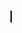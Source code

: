 <!DOCTYPE html>
<html lang="ko">

<head>
    <meta charset="UTF-8">
    <meta http-equiv="X-UA-Compatible" content="IE=edge">
    <meta name="viewport" content="width=device-width, initial-scale=1.0">
    <link href="./index.css" rel="stylesheet" />
    <title>Color Mind</title>
</head>

<body>
    <canvas id="gameContainer" width="700px" height="960px"></canvas>
    <!-- <div class="container">
        <div class="item">1</div>
        <div class="item">2</div>
        <div class="item">3</div>
        <div class="item">4</div>      
      </div> -->
</body>

</html>
<script src="https://cdn.jsdelivr.net/npm/lodash@4.17.11/lodash.min.js"></script>
</head>
<script>
    const canvas = document.getElementById("gameContainer");
    const ctx = canvas.getContext("2d");

    const startPt = (canvas.width - 540) / 2;
    const gameWidth = 540;
    const gameHeight = 960;
    const canvasLeftMargin = 90;
    const canvasTopMargin = 90;
    const sqSize = 170;
    var stage = 0;
    const upperBox = 320;
    const gameBox = 640;

    var rightColorName = '';
    var rightColorHex = '';

    var rectArr = [];
    var clickedColorName = '';

    //하늘, 분홍, 빨강, 주황, 보라, 노랑, 초록, 파랑, 회색
    // const colorArr = [{ key: '하늘', value: '#9bb7d6' },
    // { key: '분홍', value: '#da4f70' }, { key: '빨강', value: '#c02034' }, { key: '주황', value: '#f05442' }
    //     , { key: '보라', value: '#595ca1' }, { key: '노랑', value: '#f0bf59' },
    // { key: '초록', value: '#169c78' }, { key: '파랑', value: '#00498c' }, { key: '회색', value: '#808080' }];
    var colorArr = {
        '하늘': '#9bb7d6',
        '분홍': '#da4f70', '빨강': '#c02034', '주황': '#f05442'
        , '보라': '#595ca1', '노랑': '#f0bf59',
        '초록': '#169c78', '파랑': '#00498c', '회색': '#808080'
    };

    
    //타이머
    var timeLimit = 10000;
    var addBar = 0;

    //실제 게임 영역 캔버스 그리기
    ctx.strokeRect(startPt, 0, gameWidth, gameHeight);
    //선 시작 선언
    ctx.beginPath();
    //시작점
    ctx.moveTo(startPt, upperBox);
    //이어질 부분
    ctx.lineTo(gameWidth + startPt, upperBox);
    //선 그리기
    ctx.stroke();

    const width = canvas.width;
    const height = canvas.height;

    function clickedStart() {
        //start 이미지
        //300*300

        var startBtnX = startPt + (gameWidth - 300) / 2;
        var startBtnY = gameHeight - 300;
        var startBtnW = 300;
        var startBtnH = 300;

        drawImage(startBtnX, startBtnY, startBtnW, startBtnH, '/assets/img/start-button.png')


        canvas.addEventListener('click', addStartEvent.bind(this));
        
        const self = this;
        canvas.addEventListener('click', function(){
            //self//
        });

        const _bind = addStartEvent.bind(this);
        canvas.addEventListener('click', _bind);
        canvas.removeEventListener('click', _bind);

        canvas.addEventListener('click', addStartEvent, this);
        canvas.removeEventListener('click', addStartEvent, this);

        

        // let isDown = false;
        // let state = 0;

        // window.addEventListener('mouseup', function() {
        //     isDown = false;
        //     state = 3;
        // });

        // function loop() 
        // {
        //     lateUpdate();
        // }

        // function lateUpdate() {
        //     if( state === 1 ) {
        //         state = 2;
        //     }
        //     else if( state === 3 ) {
        //         state = 0;
        //     }
        // }
    }

    function hitRectToPoint( left, right, top, bottom, x, y ) {
        return  (x > left &&
            x < right &&
            y > top &&
            y < bottom)
    }

    function addStartEvent(e) {
        var startBtnX = 300;
        var startBtnY = 820;
        var startBtnW = 300;
        var startBtnH = 160;
        
        if( hitRectToPoint( startBtnX, 
        startBtnY, 
        startBtnX + startBtnW, 
        startBtnY +  startBtnH, 
        event.x, event.y ) ) {
            start();
        }

        return 1;
        // if (
        //     event.x > startBtnX &&
        //     event.x < 560 &&
        //     event.y > startBtnY &&
        //     event.y < 970

        // ) {
        //     start();
        // }
    }

    function drawImage(x, y, width, height, src) {
        this.width = width;
        this.height = height;
        this.x = x;
        this.y = y;

        var img = new Image();

        img.onload = () => {
            ctx.drawImage(img, this.x, this.y, this.width, this.height);
        };
        img.src = src;
    }


    function drawStage() {
        stage++;
        clearRect(230, upperBox / 3, 200, 130)
        inputText(100, 'serif', 300, upperBox / 3 * 2, stage, 'black')

    }
    function start() {
        canvas.removeEventListener('click', addRestartEvent, true)
        canvas.removeEventListener('click', addStartEvent, true)
        clearCanvas();

        inputText(36, 'serif', gameWidth / 2, upperBox / 3, 'STAGE', 'black')
        stage = 0;
        drawStage();
        timeStart();
        gameStart();

    }



    function clearCanvas() {
        ctx.clearRect(startPt, 0, gameWidth, gameHeight);
    }

    //직사각형 만들기
    function createRect(x, y, width, height, color) {
        this.width = width;
        this.height = height;
        this.x = x;
        this.y = y;
        this.color = color;
        ctx.fillStyle = color;
        ctx.fillRect(this.x, this.y, this.width, this.height);
    }

    function rectArrays(x, y, colorName, rectArr) {
        this.x = x;
        this.y = y;
        this.colorName = colorName;
        this.rectArr = rectArr;

        var rect = {
            x1: this.x,
            x2: this.x + sqSize,
            y1: this.y,
            y2: this.y + sqSize,
            width: sqSize,
            height: sqSize,
            colorName: this.colorName,
            colorHex: colorArr[this.colorName]
        }
        rectArr.push(rect);
        return rectArr;

    }

    function clearRect(x, y, width, height) {
        this.width = width;
        this.height = height;
        this.x = x;
        this.y = y;
        ctx.clearRect(this.x, this.y, this.width, this.height);
    }

    function msToSec(ms) {
        var tempMs = parseFloat(ms / 1000)
        var decimal = truncate(tempMs);
        var sec = parseInt(ms / 1000)
        var result = 0;

        if (sec === 10) {
            result = 10 + ':' + '00'

        } else {
            result = '0' + sec + ':' + decimal
        }

        return result;
    }
    function truncate(ms) {
        var str = ms.toString();
        var idx = str.indexOf('.');
        return idx != -1 ? str.slice(2, idx + 3) : str;
    }


    //타이머
    function timeStart() {
        //progress bar 그리기

        //타이머 사이즈
        var widthRect = 360.0

        var barSize = 0;
        if (timeLimit === 10000) {
            timeLimit = 9999;
            var width = widthRect;

            //10ms 마다 실행
            var id = setInterval(frame, 10);

            function frame() {
                //타이머 종료
                if (timeLimit <= 0) {
                    clearInterval(id);
                    timeLimit = 10000;

                    gameOver();
                } else {
                    ctx.clearRect(startPt, 0, startPt + 50, 292)

                    //10ms마다 줄어드는 bar 양
                    width -= widthRect / 10000 * 10;

                    inputText(36, 'serif', startPt + 15, 290, msToSec(timeLimit), '#F7958E')
                    clearRect(startPt + 115, 250, widthRect, 50, '#ffffff00')
                    createRect(startPt + 130, 250, widthRect, 50, '#ddd')

                    //10초 이상 제한
                    barSize = width + addBar
                    if (barSize > 360) {
                        createRect(startPt + 130, 250, width, 50, '#F7958E')

                    } else {
                        createRect(startPt + 130, 250, barSize, 50, '#F7958E')
                    }

                    timeLimit -= 10;


                }
            }
        }
    }

    function inputText(fontSize, fontName, x, y, text, color) {
        this.fontSize = fontSize;
        this.fontName = fontName;
        this.x = x;
        this.y = y;
        this.text = text;
        this.color = color;
        ctx.fillStyle = this.color
        ctx.font = `${this.fontSize}px ${this.fontName}`;
        ctx.fillText(this.text, this.x, this.y)
    }

    //game over
    function gameOver() {
        clearCanvas()
        inputText(36, 'serif', startPt, 290, 'game over', 'black')
        inputText(36, 'serif', startPt, 500, stage, 'black')

        var startBtnX = startPt + (gameWidth - 300) / 2;
        var startBtnY = gameHeight - 300;
        var startBtnW = 200;
        var startBtnH = 200;

        drawImage(startBtnX, startBtnY, startBtnW, startBtnH, '/assets/img/restart.png')
        canvas.addEventListener('click', addRestartEvent, true)
    }

    function addRestartEvent() {

        var startBtnX = startPt + (gameWidth - 300) / 2;;
        var startBtnY = gameHeight - 300;
        var startBtnW = 200;
        var startBtnH = 200;
        if (
            event.x > startBtnX &&
            event.x < 560 &&
            event.y > startBtnY &&
            event.y < 970

        ) {
            restart();
        }

    }


    const colorName = pickRandomProperty(colorArr);
    const colorHex = colorArr[colorName]

    //game start : stage 1
    function gameStart() {
        createRect(startPt + 170, 500, 170, 170, colorHex);
        inputText(36, 'serif', startPt, 400, colorName, colorHex)
        canvas.addEventListener('click', addColorClickedEvent, true)
    }

    function addColorClickedEvent(e) {
        const pos = {
            x: e.clientX,
            y: e.clientY
        };

        if (pos.x >= 340 && pos.x <= 510 && pos.y >= 590 && pos.y <= 760) {
            if (colorMatch(colorName, colorHex) === 1) {
                plusTime();
                stageTwo();
            }
        }
    }

    function plusTime() {
        if (0 < timeLimit && timeLimit < 10800) {
            //0.8초 증가
            timeLimit += 800;
            //타이머 바 증가 : 28.8
            addBar += 360 / 10000 * 800;
        }
    }

    function minusTime() {
        if (10000 > timeLimit && timeLimit > 1000) {
            //1초 빼기
            timeLimit -= 1000;
            //타이머 바 감소
            addBar -= 360 / 10000 * 1000;
        }
    }

    //정답 확인
    function colorMatch(colorName, colorHex) {
        this.colorName = colorName;
        this.colorHex = colorHex;

        if (colorArr[this.colorName] === this.colorHex) {
            return 1;
        } else {
            return 0;
        }
    }

    function stageTwo() {

        var rectArr = [];
        //클릭이벤트 제거
        canvas.removeEventListener('click', addColorClickedEvent, true)
        // ctx.strokeRect(startPt,350, 100, 100);
        clearRect(startPt, 350, 100, 100);
        clearRect(startPt + 170, 500, 170, 170);
        rightColorName = pickRandomProperty(colorArr);
        rightColorHex = colorArr[rightColorName]

        inputText(36, 'serif', startPt, 400, rightColorName, colorArr[pickRandomProperty(colorArr)])

        let copyArr = _.cloneDeep(colorArr);
        delete copyArr[rightColorName]

        var rectPosArr = [0, 1]

        //첫번째 배열이 1인경우 정답 먼저 출력
        if (shuffle(rectPosArr)[0] === 1) {
            createRect(startPt + 70, 500, sqSize, sqSize, rightColorHex);//correct rect
            rectArrays(startPt + 70 + canvasLeftMargin, 500 + canvasTopMargin, rightColorName, rectArr)

            const tempColor = pickRandomProperty(copyArr);
            createRect(startPt + 70 + 190, 500, sqSize, sqSize, copyArr[tempColor]);//incorrect rect
            rectArrays(startPt + 190 + 70 + canvasLeftMargin, 500 + canvasTopMargin, tempColor, rectArr)

        } else {
            const tempColor = pickRandomProperty(copyArr);
            createRect(startPt + 70, 500, sqSize, sqSize, copyArr[tempColor]);//incorrect rect
            rectArrays(startPt + 70 + canvasLeftMargin, 500 + canvasTopMargin, tempColor, rectArr)

            createRect(startPt + 70 + 190, 500, sqSize, sqSize, rightColorHex);//correct rect    
            rectArrays(startPt + 190 + 70 + canvasLeftMargin, 500 + canvasTopMargin, rightColorName, rectArr)

        }

        drawStage()

        canvas.addEventListener('click', addColorClickedEventTwo, true)
    }




    function addColorClickedEventTwo(e) {

        const pos = {
            x: e.clientX,
            y: e.clientY
        };


        for (let i = 0; i < rectArr.length; i++) {
            if ((rectArr[i].x1 === startPt + 70 + canvasLeftMargin) && (rectArr[i].y1 === canvasTopMargin + 500)) {
                //1행1열
                if (rectArr[i].x1 <= pos.x && rectArr[i].x2 >= pos.x && rectArr[i].y1 <= pos.y && rectArr[i].y2 >= pos.y) {
                    clickedColorName = rectArr[i].colorName
                    if (colorMatch(clickedColorName, rightColorHex) === 1) {
                        plusTime()
                        stageThree()
                    } else {
                        minusTime();
                    }

                }
            } if ((rectArr[i].x1 === startPt + 70 + canvasLeftMargin + 190) && (rectArr[i].y1 === canvasTopMargin + 500)) {
                //1행 2열
                if (rectArr[i].x1 <= pos.x && rectArr[i].x2 >= pos.x && rectArr[i].y1 <= pos.y && rectArr[i].y2 >= pos.y) {

                    clickedColorName = rectArr[i].colorName

                    if (colorMatch(clickedColorName, rightColorHex) === 1) {
                        plusTime()
                        stageThree()
                    } else {
                        minusTime();
                    }

                }
            }

        }
    }


    function stageThree() {
        drawStage()
        var rectArr = [];
        canvas.removeEventListener('click', addColorClickedEventTwo, true)
        clearRect(startPt, 350, 100, 100);
        clearRect(startPt, 500, 540, 170);

        var playColor = [];

        let copyArr = _.cloneDeep(colorArr);
    


        var tempColor = pickRandomProperty(copyArr);
        playColor.push(tempColor)
        delete copyArr[tempColor]
        console.log(playColor)
        rectArrays(startPt + 70, 500, tempColor, rectArr)


        delete copyArr[tempColor]
        tempColor = pickRandomProperty(copyArr);
        playColor.push(tempColor)
        console.log(playColor)
        rectArrays(startPt + 190 + 70, 500, tempColor, rectArr)

        delete copyArr[tempColor]
        tempColor = pickRandomProperty(copyArr);
        playColor.push(tempColor)
        rectArrays(startPt + 70, 500 + 190, tempColor, rectArr)

        delete copyArr[tempColor]
        tempColor = pickRandomProperty(copyArr);
        playColor.push(tempColor)

        rectArrays(startPt + 190 + 70, 500 + 190, tempColor, rectArr)

        rightColorName = shuffle(playColor)[0];
        rightColorHex = colorArr[rightColorName]

        inputText(36, 'serif', startPt, 400, rightColorName, colorArr[pickRandomProperty(colorArr)])

        const shuffledArr = shuffle(rectArr);

        for (let i = 0; i < shuffledArr.length; i++) {
            createRect(shuffledArr[i].x1, shuffledArr[i].y1, shuffledArr[i].width, shuffledArr[i].height, shuffledArr[i].colorHex);
        }

        canvas.addEventListener('click', addColorClickedEventThree, true)

    }

    function addColorClickedEventThree(e) {

        const pos = {
            x: e.clientX,
            y: e.clientY
        };


        for (let i = 0; i < rectArr.length; i++) {
            console.log(i, rectArr[i], pos)

            if ((rectArr[i].x1 === startPt + 70) && (rectArr[i].y1 === 500)) {
                //1행1열
                if (rectArr[i].x1 + 90 <= pos.x && rectArr[i].x2 + 90 >= pos.x && rectArr[i].y1 + 100 <= pos.y && rectArr[i].y2 + 100 >= pos.y) {
                    clickedColorName = rectArr[i].colorName

                    if (colorMatch(clickedColorName, rightColorHex) === 1) {
                        plusTime()
                        stageThree();
                    } else {
                        minusTime();
                    }

                }
            }
            // console.log(rectArr[i], pos,  canvasTopMargin + 600)
            if ((rectArr[i].x1 === startPt + 70 + 190) && (rectArr[i].y1 === 500)) {
                //1행 2열
                if (rectArr[i].x1 + 90 <= pos.x && rectArr[i].x2 + 90 >= pos.x && rectArr[i].y1 + 100 <= pos.y && rectArr[i].y2 + 100 >= pos.y) {

                    clickedColorName = rectArr[i].colorName
                    console.log('12', clickedColorName)

                    if (colorMatch(clickedColorName, rightColorHex) === 1) {
                        plusTime()
                        stageThree()
                    } else {
                        minusTime();
                    }

                }
            }

            if ((rectArr[i].x1 === startPt + 70) && (rectArr[i].y1 + 90 === canvasTopMargin + 500 + 190)) {
                //2행 1열
                if (rectArr[i].x1 + 90 <= pos.x && rectArr[i].x2 + 90 >= pos.x && rectArr[i].y1 + 90 <= pos.y && rectArr[i].y2 + 90 >= pos.y) {

                    clickedColorName = rectArr[i].colorName
                    console.log('21', clickedColorName)

                    if (colorMatch(clickedColorName, rightColorHex) === 1) {
                        plusTime()
                        stageThree()
                    } else {
                        minusTime();
                    }

                }
            }

            if ((rectArr[i].x1 === startPt + 70 + 190) && (rectArr[i].y1 + 90 === canvasTopMargin + 500 + 190)) {
                //2행 2열
                if (rectArr[i].x1 + 90 <= pos.x && rectArr[i].x2 + 90 >= pos.x && rectArr[i].y1 + 90 <= pos.y && rectArr[i].y2 + 90 >= pos.y) {

                    clickedColorName = rectArr[i].colorName

                    console.log('22', clickedColorName)
                    if (colorMatch(clickedColorName, rightColorHex) === 1) {
                        plusTime()
                        stageThree()
                    } else {
                        minusTime();
                    }

                }
            }

        }
    }

    function shuffle(array) {
        for (let i = 0; i < array.length; i++) {
            let j = Math.floor(Math.random() * (i + 1));
            [array[i], array[j]] = [array[j], array[i]];
        }
        return array;
    }

    //random값 가져오기
    function pickRandomProperty(obj) {
        var result;
        var count = 0;
        for (var prop in obj)
            if (Math.random() < (1 / ++count))
                result = prop;
        return result;
    }

    
    // function randomInt( startNum, endNum ) {
    //     return startNum + Math.floor( Math.random() * (endNum - startNum));
    // }

    // function randomPickObj( obj ) {
    //     let count = 0;
    //     for( let i in  obj ) {
    //         count++;
    //     }
    //     const r = randomInt( 0, count );
    //     count = 0;
    //     for( let i in obj ) {
    //         if(r === count) {
    //             return obj[i];
    //         } 
    //         count++;
    //     }
    //     return obj[0];
    // }

    function restart() {
        canvas.removeEventListener('click', addColorClickedEvent, true)
        canvas.removeEventListener('click', addColorClickedEventTwo, true)
        canvas.removeEventListener('click', addColorClickedEventThree, true)

        start();
    }


    clickedStart()

</script>
<style>
    #gameContainer {
        border: 1px solid black;
    }

    /* 타이머 */
    #myProgress {
        width: 60px;
        background-color: #ddd;
    }

    #myBar {
        width: 60px;
        height: 30px;
        background-color: #F7958E;
    }
</style>
